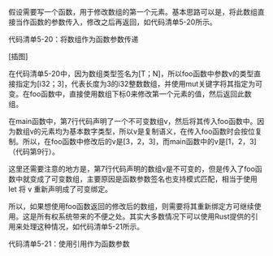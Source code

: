 
假设需要写一个函数，用于修改数组的第一个元素。基本思路可以是，将此数组直接当作函数的参数传入，修改之后再返回，如代码清单5-20所示。

代码清单5-20：将数组作为函数参数传递

[插图]

在代码清单5-20中，因为数组类型签名为[T；N]，所以foo函数中参数v的类型直接指定为[i32；3]，代表长度为3的i32整数数组，并使用mut关键字将其指定为可变。在foo函数中，直接使用数组下标0来修改第一个元素的值，然后返回此数组。

在main函数中，第7行代码声明了一个不可变数组v，然后将其传入foo函数中。因为数组v的元素均为基本数字类型，所以v是复制语义，在传入foo函数时会按位复制。所以，在foo函数中修改后的v是[3，2，3]，而main函数中的v是[1，2，3]（代码第9行）。

这里还需要注意的地方是，第7行代码声明的数组v是不可变的，但是传入了foo函数中就变成了可变数组，主要原因是函数参数签名也支持模式匹配，相当于使用let 将 v 重新声明成了可变绑定。

所以，如果想使用foo函数返回的修改后的数组，则需要将其重新绑定方可继续使用。这是所有权系统带来的不便之处。其实大多数情况下可以使用Rust提供的引用来处理这种情况，如代码清单5-21所示。

代码清单5-21：使用引用作为函数参数
